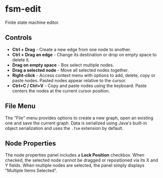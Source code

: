 # fsm-edit
Finite state machine editor.

## Controls

* **Ctrl + Drag** - Create a new edge from one node to another.
* **Ctrl + Drag an edge** - Change its destination or drop on empty space to delete it.
* **Drag on empty space** - Box select multiple nodes.
* **Drag a selected node** - Move all selected nodes together.
* **Right-click** - Access context menu with options to add, delete,
  copy or paste nodes. Pasted nodes appear relative to the cursor.
* **Ctrl+C / Ctrl+V** - Copy and paste nodes using the keyboard. Paste
  centers the nodes at the current cursor position.

## File Menu

The "File" menu provides options to create a new graph, open an existing one and save the current graph. Data is serialized using Java's built-in object serialization and uses the `.fsm` extension by default.

## Node Properties

The node properties panel includes a **Lock Position** checkbox. When checked,
the selected node cannot be dragged or repositioned via its X and Y fields.
When multiple nodes are selected, the panel simply displays "Multiple Items Selected".

